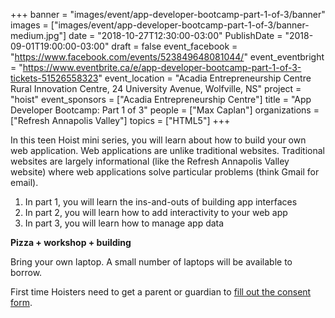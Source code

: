 +++
banner = "images/event/app-developer-bootcamp-part-1-of-3/banner"
images = ["images/event/app-developer-bootcamp-part-1-of-3/banner-medium.jpg"]
date = "2018-10-27T12:30:00-03:00"
PublishDate = "2018-09-01T19:00:00-03:00"
draft = false
event_facebook = "https://www.facebook.com/events/523849648081044/"
event_eventbright = "https://www.eventbrite.ca/e/app-developer-bootcamp-part-1-of-3-tickets-51526558323"
event_location = "Acadia Entrepreneurship Centre Rural Innovation Centre, 24 University Avenue, Wolfville, NS"
project = "hoist"
event_sponsors = ["Acadia Entrepreneurship Centre"]
title = "App Developer Bootcamp: Part 1 of 3"
people = ["Max Caplan"]
organizations = ["Refresh Annapolis Valley"]
topics = ["HTML5"]
+++

In this teen Hoist mini series, you will learn about how to build your own web application. Web applications are unlike traditional websites. Traditional websites are largely informational (like the Refresh Annapolis Valley website) where web applications solve particular problems (think Gmail for email).

1. In part 1, you will learn the ins-and-outs of building app interfaces
2. In part 2, you will learn how to add interactivity to your web app
3. In part 3, you will learn how to manage app data

**Pizza + workshop + building**


Bring your own laptop. A small number of laptops will be available to borrow.

First time Hoisters need to get a parent or guardian to <a href="https://form.jotform.ca/71164477795267">fill out the consent form</a>.
